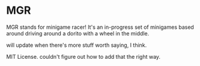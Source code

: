 # MGR
MGR stands for minigame racer! It's an in-progress set of minigames based around driving around a dorito with a wheel in the middle.

will update when there's more stuff worth saying, I think.

MIT License. couldn't figure out how to add that the right way.
